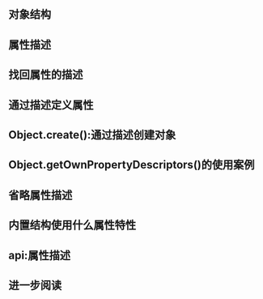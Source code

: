 ## 对象结构

## 属性描述

## 找回属性的描述

## 通过描述定义属性

## Object.create():通过描述创建对象

## Object.getOwnPropertyDescriptors()的使用案例

## 省略属性描述

## 内置结构使用什么属性特性

## api:属性描述

## 进一步阅读